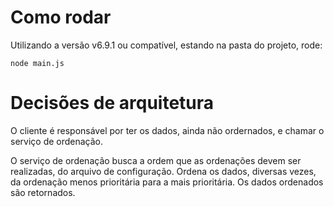 # Como rodar
Utilizando a versão v6.9.1 ou compatível, estando na pasta do projeto, rode:

    node main.js

# Decisões de arquitetura
O cliente é responsável por ter os dados, ainda não ordernados, e chamar o serviço de ordenação.

O serviço de ordenação busca a ordem que as ordenações devem ser realizadas, do arquivo de configuração.
Ordena os dados, diversas vezes, da ordenação menos prioritária para a mais prioritária.
Os dados ordenados são retornados.
